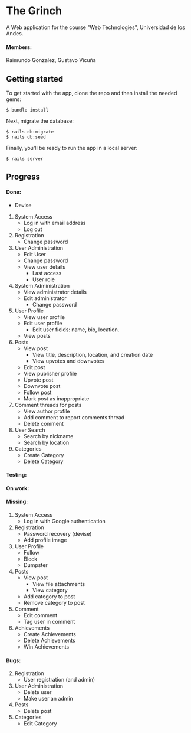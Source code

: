 # The Grinch
A Web application for the course "Web Technologies", Universidad de los Andes.
#### Members:
Raimundo Gonzalez,
Gustavo Vicuña
## Getting started

To get started with the app, clone the repo and then install the needed gems:

```
$ bundle install
```

Next, migrate the database:

```
$ rails db:migrate
$ rails db:seed
```

Finally, you'll be ready to run the app in a local server:

```
$ rails server
```
## Progress
#### Done:
* Devise
1. System Access
    * Log in with email address
    * Log out
2. Registration
    * Change password
3. User Administration
    * Edit User
    * Change password
    * View user details
        * Last access
        * User role
4. System Administration
    * View administrator details
    * Edit administrator
        * Change password
5. User Profile
    * View user profile
    * Edit user profile
       * Edit user fields: name, bio, location.
    * View posts
6. Posts
    * View post
        * View title, description, location, and creation date
        * View upvotes and downvotes
    * Edit post
    * View publisher profile
    * Upvote post
    * Downvote post
    * Follow post
    * Mark post as inappropriate
7. Comment threads for posts
    * View author profile
    * Add comment to report comments thread
    * Delete comment
8. User Search
    * Search by nickname
    * Search by location
9. Categories
    * Create Category
    * Delete Category
#### Testing:
#### On work:
#### Missing:
1. System Access
    * Log in with Google authentication
2. Registration
    * Password recovery (devise)
    * Add profile image
5. User Profile
	* Follow
	* Block
	* Dumpster
6. Posts
    * View post
        * View file attachments
        * View category
    * Add category to post
    * Remove category to post
7. Comment
    * Edit comment
    * Tag user in comment
10. Achievements
    * Create Achievements
    * Delete Achievements
    * Win Achievements
#### Bugs:
2. Registration
    * User registration (and admin)
3. User Administration
    * Delete user
    * Make user an admin
6. Posts 
    * Delete post
9. Categories
	* Edit Category